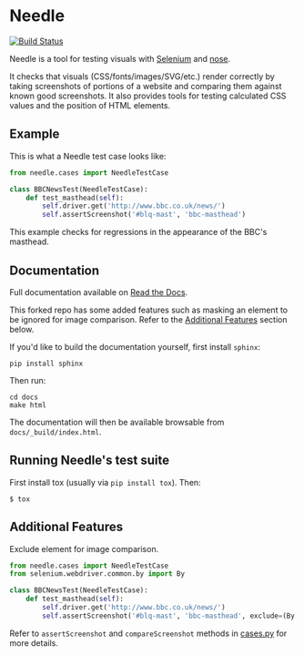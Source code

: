 Needle
======

[![Build Status](https://travis-ci.org/python-needle/needle.png?branch=master)](https://travis-ci.org/python-needle/needle)

Needle is a tool for testing visuals with [Selenium](http://seleniumhq.org/) 
and [nose](https://nose.readthedocs.io/).

It checks that visuals (CSS/fonts/images/SVG/etc.) render correctly by taking
screenshots of portions of a website and comparing them against known good
screenshots. It also provides tools for testing calculated CSS values and the
position of HTML elements.

Example
-------

This is what a Needle test case looks like:

```python
from needle.cases import NeedleTestCase

class BBCNewsTest(NeedleTestCase):
    def test_masthead(self):
        self.driver.get('http://www.bbc.co.uk/news/')
        self.assertScreenshot('#blq-mast', 'bbc-masthead')
```

This example checks for regressions in the appearance of the BBC's masthead.

Documentation
-------------

Full documentation available on [Read the Docs](https://needle.readthedocs.io/).

This forked repo has some added features such as masking an element to be ignored for image comparison. 
Refer to the [Additional Features](#additional-features) section below.

If you'd like to build the documentation yourself, first install ``sphinx``:

    pip install sphinx
    
Then run:

    cd docs
    make html
    
The documentation will then be available browsable from
``docs/_build/index.html``.

Running Needle's test suite
---------------------------

First install tox (usually via ``pip install tox``).  Then:

    $ tox

Additional Features
-------------------

Exclude element for image comparison.

```python (example)
from needle.cases import NeedleTestCase
from selenium.webdriver.common.by import By

class BBCNewsTest(NeedleTestCase):
    def test_masthead(self):
        self.driver.get('http://www.bbc.co.uk/news/')
        self.assertScreenshot('#blq-mast', 'bbc-masthead', exclude=(By.ID, 'page-title'))
```

Refer to `assertScreenshot` and `compareScreenshot` methods in [cases.py](./needle/cases.py) for more details.
